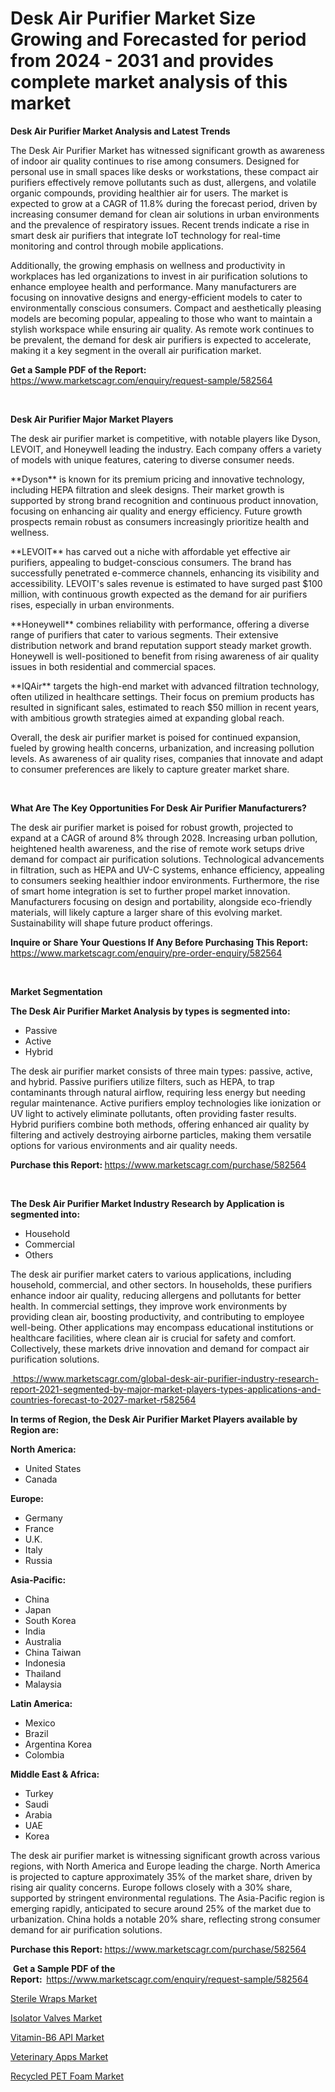 <p><h1>Desk Air Purifier Market Size Growing and Forecasted for period from 2024 - 2031 and provides complete market analysis of this market</h1></p><p><strong>Desk Air Purifier Market Analysis and Latest Trends</strong></p>
<p><p>The Desk Air Purifier Market has witnessed significant growth as awareness of indoor air quality continues to rise among consumers. Designed for personal use in small spaces like desks or workstations, these compact air purifiers effectively remove pollutants such as dust, allergens, and volatile organic compounds, providing healthier air for users. The market is expected to grow at a CAGR of 11.8% during the forecast period, driven by increasing consumer demand for clean air solutions in urban environments and the prevalence of respiratory issues. Recent trends indicate a rise in smart desk air purifiers that integrate IoT technology for real-time monitoring and control through mobile applications. </p><p>Additionally, the growing emphasis on wellness and productivity in workplaces has led organizations to invest in air purification solutions to enhance employee health and performance. Many manufacturers are focusing on innovative designs and energy-efficient models to cater to environmentally conscious consumers. Compact and aesthetically pleasing models are becoming popular, appealing to those who want to maintain a stylish workspace while ensuring air quality. As remote work continues to be prevalent, the demand for desk air purifiers is expected to accelerate, making it a key segment in the overall air purification market.</p></p>
<p><strong>Get a Sample PDF of the Report:&nbsp;</strong> <a href="https://www.marketscagr.com/enquiry/request-sample/582564?utm_campaign=1126&utm_medium=2&utm_source=Github&utm_content=ia&utm_term=03102024&utm_id=desk-air-purifier">https://www.marketscagr.com/enquiry/request-sample/582564</a></p>
<p>&nbsp;</p>
<p><strong>Desk Air Purifier Major Market Players</strong></p>
<p><p>The desk air purifier market is competitive, with notable players like Dyson, LEVOIT, and Honeywell leading the industry. Each company offers a variety of models with unique features, catering to diverse consumer needs.</p><p>**Dyson** is known for its premium pricing and innovative technology, including HEPA filtration and sleek designs. Their market growth is supported by strong brand recognition and continuous product innovation, focusing on enhancing air quality and energy efficiency. Future growth prospects remain robust as consumers increasingly prioritize health and wellness.</p><p>**LEVOIT** has carved out a niche with affordable yet effective air purifiers, appealing to budget-conscious consumers. The brand has successfully penetrated e-commerce channels, enhancing its visibility and accessibility. LEVOIT's sales revenue is estimated to have surged past $100 million, with continuous growth expected as the demand for air purifiers rises, especially in urban environments.</p><p>**Honeywell** combines reliability with performance, offering a diverse range of purifiers that cater to various segments. Their extensive distribution network and brand reputation support steady market growth. Honeywell is well-positioned to benefit from rising awareness of air quality issues in both residential and commercial spaces.</p><p>**IQAir** targets the high-end market with advanced filtration technology, often utilized in healthcare settings. Their focus on premium products has resulted in significant sales, estimated to reach $50 million in recent years, with ambitious growth strategies aimed at expanding global reach.</p><p>Overall, the desk air purifier market is poised for continued expansion, fueled by growing health concerns, urbanization, and increasing pollution levels. As awareness of air quality rises, companies that innovate and adapt to consumer preferences are likely to capture greater market share.</p></p>
<p>&nbsp;</p>
<p><strong>What Are The Key Opportunities For Desk Air Purifier Manufacturers?</strong></p>
<p><p>The desk air purifier market is poised for robust growth, projected to expand at a CAGR of around 8% through 2028. Increasing urban pollution, heightened health awareness, and the rise of remote work setups drive demand for compact air purification solutions. Technological advancements in filtration, such as HEPA and UV-C systems, enhance efficiency, appealing to consumers seeking healthier indoor environments. Furthermore, the rise of smart home integration is set to further propel market innovation. Manufacturers focusing on design and portability, alongside eco-friendly materials, will likely capture a larger share of this evolving market. Sustainability will shape future product offerings.</p></p>
<p><strong>Inquire or Share Your Questions If Any Before Purchasing This Report:</strong> <a href="https://www.marketscagr.com/enquiry/pre-order-enquiry/582564?utm_campaign=1126&utm_medium=2&utm_source=Github&utm_content=ia&utm_term=03102024&utm_id=desk-air-purifier">https://www.marketscagr.com/enquiry/pre-order-enquiry/582564</a></p>
<p>&nbsp;</p>
<p><strong>Market Segmentation</strong></p>
<p><strong>The Desk Air Purifier Market Analysis by types is segmented into:</strong></p>
<p><ul><li>Passive</li><li>Active</li><li>Hybrid</li></ul></p>
<p><p>The desk air purifier market consists of three main types: passive, active, and hybrid. Passive purifiers utilize filters, such as HEPA, to trap contaminants through natural airflow, requiring less energy but needing regular maintenance. Active purifiers employ technologies like ionization or UV light to actively eliminate pollutants, often providing faster results. Hybrid purifiers combine both methods, offering enhanced air quality by filtering and actively destroying airborne particles, making them versatile options for various environments and air quality needs.</p></p>
<p><strong>Purchase this Report:&nbsp;</strong><a href="https://www.marketscagr.com/purchase/582564?utm_campaign=1126&utm_medium=2&utm_source=Github&utm_content=ia&utm_term=03102024&utm_id=desk-air-purifier">https://www.marketscagr.com/purchase/582564</a></p>
<p>&nbsp;</p>
<p><strong>The Desk Air Purifier Market Industry Research by Application is segmented into:</strong></p>
<p><ul><li>Household</li><li>Commercial</li><li>Others</li></ul></p>
<p><p>The desk air purifier market caters to various applications, including household, commercial, and other sectors. In households, these purifiers enhance indoor air quality, reducing allergens and pollutants for better health. In commercial settings, they improve work environments by providing clean air, boosting productivity, and contributing to employee well-being. Other applications may encompass educational institutions or healthcare facilities, where clean air is crucial for safety and comfort. Collectively, these markets drive innovation and demand for compact air purification solutions.</p></p>
<p><a href="https://www.marketscagr.com/global-desk-air-purifier-industry-research-report-2021-segmented-by-major-market-players-types-applications-and-countries-forecast-to-2027-market-r582564?utm_campaign=1126&utm_medium=2&utm_source=Github&utm_content=ia&utm_term=03102024&utm_id=desk-air-purifier">&nbsp;https://www.marketscagr.com/global-desk-air-purifier-industry-research-report-2021-segmented-by-major-market-players-types-applications-and-countries-forecast-to-2027-market-r582564</a></p>
<p><strong>In terms of Region, the Desk Air Purifier Market Players available by Region are:</strong></p>
<p>
    <p> <strong> North America: </strong>
        <ul>
            <li>United States</li>
            <li>Canada</li>
        </ul>
        </p> 
    <p> <strong> Europe: </strong>
        <ul>
            <li>Germany</li>
            <li>France</li>
            <li>U.K.</li>
            <li>Italy</li>
            <li>Russia</li>
        </ul>
        </p> 
    <p> <strong> Asia-Pacific: </strong>
        <ul>
            <li>China</li>
            <li>Japan</li>
            <li>South Korea</li>
            <li>India</li>
            <li>Australia</li>
            <li>China Taiwan</li>
            <li>Indonesia</li>
            <li>Thailand</li>
            <li>Malaysia</li>
        </ul>
        </p> 
    <p> <strong> Latin America: </strong>
        <ul>
            <li>Mexico</li>
            <li>Brazil</li>
            <li>Argentina Korea</li>
            <li>Colombia</li>
        </ul>
        </p> 
    <p> <strong> Middle East & Africa: </strong>
        <ul>
            <li>Turkey</li>
            <li>Saudi</li>
            <li>Arabia</li>
            <li>UAE</li>
            <li>Korea</li>
        </ul>
    </p>
    </p>
<p><p>The desk air purifier market is witnessing significant growth across various regions, with North America and Europe leading the charge. North America is projected to capture approximately 35% of the market share, driven by rising air quality concerns. Europe follows closely with a 30% share, supported by stringent environmental regulations. The Asia-Pacific region is emerging rapidly, anticipated to secure around 25% of the market due to urbanization. China holds a notable 20% share, reflecting strong consumer demand for air purification solutions.</p></p>
<p><strong>Purchase this Report: </strong><a href="https://www.marketscagr.com/purchase/582564?utm_campaign=1126&utm_medium=2&utm_source=Github&utm_content=ia&utm_term=03102024&utm_id=desk-air-purifier">https://www.marketscagr.com/purchase/582564</a></p>
<p>&nbsp;<strong>Get a Sample PDF of the Report:&nbsp;&nbsp;</strong><a href="https://www.marketscagr.com/enquiry/request-sample/582564?utm_campaign=1126&utm_medium=2&utm_source=Github&utm_content=ia&utm_term=03102024&utm_id=desk-air-purifier">https://www.marketscagr.com/enquiry/request-sample/582564</a></p>
<p><strong></strong></p>
<p><p><a href="https://www.linkedin.com/pulse/global-sterile-wraps-market-projected-grow-cagr-128-forcasted-w4e1e?trackingId=jTKBZQWhSuSinERpChGowA%3D%3D&utm_campaign=1126&utm_medium=2&utm_source=Github&utm_content=ia&utm_term=03102024&utm_id=desk-air-purifier">Sterile Wraps Market</a></p><p><a href="https://www.linkedin.com/pulse/why-should-you-invest-isolator-valves-market-trends-leading-ez9gf?utm_campaign=1126&utm_medium=2&utm_source=Github&utm_content=ia&utm_term=03102024&utm_id=desk-air-purifier">Isolator Valves Market</a></p><p><a href="https://issuu.com/reportprime-2/docs/vitamin-b6-api-market-size-2030.ppt_1af5fe970292ac?utm_campaign=1126&utm_medium=2&utm_source=Github&utm_content=ia&utm_term=03102024&utm_id=desk-air-purifier">Vitamin-B6 API Market</a></p><p><a href="https://issuu.com/reportprime-2/docs/veterinary-apps-market-size-2030.pp_d4ff5e7f632fa0?utm_campaign=1126&utm_medium=2&utm_source=Github&utm_content=ia&utm_term=03102024&utm_id=desk-air-purifier">Veterinary Apps Market</a></p><p><a href="https://www.linkedin.com/pulse/recycled-pet-foam-market-trends-focusing-insight-forecast-kkcxe?trackingId=35ArMZHwS0iveWn5jqAdsA%3D%3D&utm_campaign=1126&utm_medium=2&utm_source=Github&utm_content=ia&utm_term=03102024&utm_id=desk-air-purifier">Recycled PET Foam Market</a></p></p>